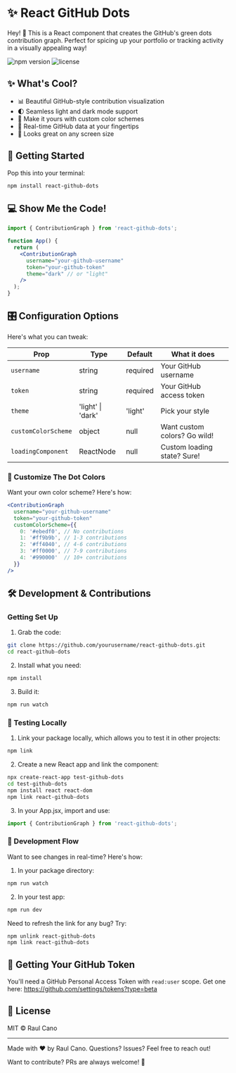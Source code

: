 # ✨ React GitHub Dots

Hey! 👋 This is a React component that creates the GitHub's green dots contribution graph. Perfect for spicing up your portfolio or tracking activity in a visually appealing way!

![npm version](https://img.shields.io/npm/v/react-github-dots)
![license](https://img.shields.io/npm/l/react-github-dots)

## ✨ What's Cool?

- 📊 Beautiful GitHub-style contribution visualization
- 🌓 Seamless light and dark mode support
- 🎨 Make it yours with custom color schemes
- 🔄 Real-time GitHub data at your fingertips
- 📱 Looks great on any screen size

## 🚀 Getting Started

Pop this into your terminal:
```bash
npm install react-github-dots
```

## 💻 Show Me the Code!

```jsx
import { ContributionGraph } from 'react-github-dots';

function App() {
  return (
    <ContributionGraph 
      username="your-github-username"
      token="your-github-token"
      theme="dark" // or "light"
    />
  );
}
```

## 🎛 Configuration Options

Here's what you can tweak:

| Prop | Type | Default | What it does |
|------|------|---------|-------------|
| `username` | string | required | Your GitHub username |
| `token` | string | required | Your GitHub access token |
| `theme` | 'light' \| 'dark' | 'light' | Pick your style |
| `customColorScheme` | object | null | Want custom colors? Go wild! |
| `loadingComponent` | ReactNode | null | Custom loading state? Sure! |

### 🎨 Customize The Dot Colors

Want your own color scheme? Here's how:

```jsx
<ContributionGraph 
  username="your-github-username"
  token="your-github-token"
  customColorScheme={{
    0: '#ebedf0', // No contributions
    1: '#ff9b9b', // 1-3 contributions
    2: '#ff4040', // 4-6 contributions
    3: '#ff0000', // 7-9 contributions
    4: '#990000'  // 10+ contributions
  }}
/>
```

## 🛠 Development & Contributions

### Getting Set Up

1. Grab the code:
```bash
git clone https://github.com/yourusername/react-github-dots.git
cd react-github-dots
```

2. Install what you need:
```bash
npm install
```

3. Build it:
```bash
npm run watch
```

### 🧪 Testing Locally

1. Link your package locally, which allows you to test it in other projects:
```bash
npm link
```

2. Create a new React app and link the component:
```bash
npx create-react-app test-github-dots
cd test-github-dots
npm install react react-dom
npm link react-github-dots
```

3. In your App.jsx, import and use:
```jsx
import { ContributionGraph } from 'react-github-dots';
```

### 🔄 Development Flow

Want to see changes in real-time? Here's how:

1. In your package directory:
```bash
npm run watch
```

2. In your test app:
```bash
npm run dev
```

Need to refresh the link for any bug? Try:
```bash
npm unlink react-github-dots
npm link react-github-dots
```

## 🔑 Getting Your GitHub Token

You'll need a GitHub Personal Access Token with `read:user` scope. Get one here: https://github.com/settings/tokens?type=beta

## 📝 License

MIT © Raul Cano

---

Made with ❤️ by Raul Cano. Questions? Issues? Feel free to reach out!

Want to contribute? PRs are always welcome! 🙌
